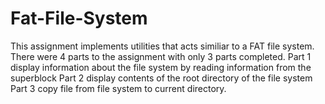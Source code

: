 # Fat-File-System
This assignment implements utilities that acts similiar to a FAT file system. 
There were 4 parts to the assignment with only 3 parts completed. 
Part 1 display information about the file system by reading information from the superblock
Part 2 display contents of the root directory of the file system
Part 3 copy file from file system to current directory. 
